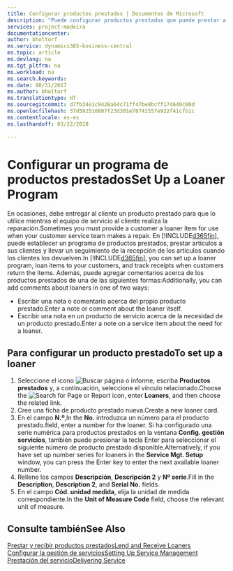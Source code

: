 ```yaml
---
title: Configurar productos prestados | Documentos de Microsoft
description: "Puede configurar productos prestados que puede prestar a los clientes para reemplazar productos de servicio mientras están en servicio."
services: project-madeira
documentationcenter: 
author: bholtorf
ms.service: dynamics365-business-central
ms.topic: article
ms.devlang: na
ms.tgt_pltfrm: na
ms.workload: na
ms.search.keywords: 
ms.date: 08/31/2017
ms.author: bholtorf
ms.translationtype: HT
ms.sourcegitcommit: d7fb34e1c9428a64c71ff47be8bcff174649c00d
ms.openlocfilehash: 37d592516807f23d301e78742557e922f41cfb1c
ms.contentlocale: es-es
ms.lasthandoff: 03/22/2018

---
```

# <a name="set-up-a-loaner-program"></a><span data-ttu-id="16066-103">Configurar un programa de productos prestados</span><span class="sxs-lookup"><span data-stu-id="16066-103">Set Up a Loaner Program</span></span>
<span data-ttu-id="16066-104">En ocasiones, debe entregar al cliente un producto prestado para que lo utilice mientras el equipo de servicio al cliente realiza la reparación.</span><span class="sxs-lookup"><span data-stu-id="16066-104">Sometimes you must provide a customer a loaner item for use when your customer service team makes a repair.</span></span> <span data-ttu-id="16066-105">En [!INCLUDE[d365fin](includes/d365fin_md.md)], puede establecer un programa de productos prestados, prestar artículos a sus clientes y llevar un seguimiento de la recepción de los artículos cuando los clientes los devuelven.</span><span class="sxs-lookup"><span data-stu-id="16066-105">In [!INCLUDE[d365fin](includes/d365fin_md.md)], you can set up a loaner program, loan items to your customers, and track receipts when customers return the items.</span></span> <span data-ttu-id="16066-106">Además, puede agregar comentarios acerca de los productos prestados de una de las siguientes formas:</span><span class="sxs-lookup"><span data-stu-id="16066-106">Additionally, you can add comments about loaners in one of two ways:</span></span>  
  
* <span data-ttu-id="16066-107">Escribir una nota o comentario acerca del propio producto prestado.</span><span class="sxs-lookup"><span data-stu-id="16066-107">Enter a note or comment about the loaner itself.</span></span>  
* <span data-ttu-id="16066-108">Escribir una nota en un producto de servicio acerca de la necesidad de un producto prestado.</span><span class="sxs-lookup"><span data-stu-id="16066-108">Enter a note on a service item about the need for a loaner.</span></span>  

## <a name="to-set-up-a-loaner"></a><span data-ttu-id="16066-109">Para configurar un producto prestado</span><span class="sxs-lookup"><span data-stu-id="16066-109">To set up a loaner</span></span>  
1. <span data-ttu-id="16066-110">Seleccione el icono ![Buscar página o informe](media/ui-search/search_small.png "icono Buscar página o informe"), escriba **Productos prestados** y, a continuación, seleccione el vínculo relacionado.</span><span class="sxs-lookup"><span data-stu-id="16066-110">Choose the ![Search for Page or Report](media/ui-search/search_small.png "Search for Page or Report icon") icon, enter **Loaners**, and then choose the related link.</span></span>  
2. <span data-ttu-id="16066-111">Cree una ficha de producto prestado nueva.</span><span class="sxs-lookup"><span data-stu-id="16066-111">Create a new loaner card.</span></span> 
3. <span data-ttu-id="16066-112">En el campo **N.º**,</span><span class="sxs-lookup"><span data-stu-id="16066-112">In the **No.**</span></span> <span data-ttu-id="16066-113">introduzca un número para el producto prestado.</span><span class="sxs-lookup"><span data-stu-id="16066-113">field, enter a number for the loaner.</span></span> <span data-ttu-id="16066-114">Si ha configurado una serie numérica para productos prestados en la ventana **Config. gestión servicios**, también puede presionar la tecla Enter para seleccionar el siguiente número de producto prestado disponible.</span><span class="sxs-lookup"><span data-stu-id="16066-114">Alternatively, if you have set up number series for loaners in the **Service Mgt. Setup** window, you can press the Enter key to enter the next available loaner number.</span></span>  
4. <span data-ttu-id="16066-115">Rellene los campos **Descripción**, **Descripción 2** y **Nº serie**.</span><span class="sxs-lookup"><span data-stu-id="16066-115">Fill in the **Description**, **Description 2**, and **Serial No.** fields.</span></span>  
5. <span data-ttu-id="16066-116">En el campo **Cód. unidad medida**, elija la unidad de medida correspondiente.</span><span class="sxs-lookup"><span data-stu-id="16066-116">In the **Unit of Measure Code** field, choose the relevant unit of measure.</span></span>  
  
## <a name="see-also"></a><span data-ttu-id="16066-117">Consulte también</span><span class="sxs-lookup"><span data-stu-id="16066-117">See Also</span></span>
[<span data-ttu-id="16066-118">Prestar y recibir productos prestados</span><span class="sxs-lookup"><span data-stu-id="16066-118">Lend and Receive Loaners</span></span>](service-how-to-lend-receive-loaners.md)  
[<span data-ttu-id="16066-119">Configurar la gestión de servicios</span><span class="sxs-lookup"><span data-stu-id="16066-119">Setting Up Service Management</span></span>](service-setup-service.md)  
[<span data-ttu-id="16066-120">Prestación del servicio</span><span class="sxs-lookup"><span data-stu-id="16066-120">Delivering Service</span></span>](service-deliver-service.md)  


